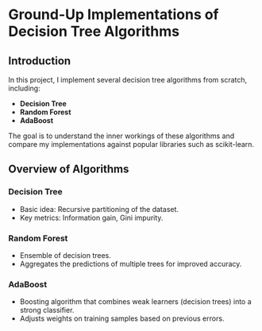 # Ground-Up Implementations of Decision Tree Algorithms

## Introduction
In this project, I implement several decision tree algorithms from scratch, including:
- **Decision Tree**
- **Random Forest**
- **AdaBoost**

The goal is to understand the inner workings of these algorithms and compare my implementations against popular libraries such as scikit-learn.

## Overview of Algorithms
### Decision Tree
- Basic idea: Recursive partitioning of the dataset.
- Key metrics: Information gain, Gini impurity.

### Random Forest
- Ensemble of decision trees.
- Aggregates the predictions of multiple trees for improved accuracy.

### AdaBoost
- Boosting algorithm that combines weak learners (decision trees) into a strong classifier.
- Adjusts weights on training samples based on previous errors.

